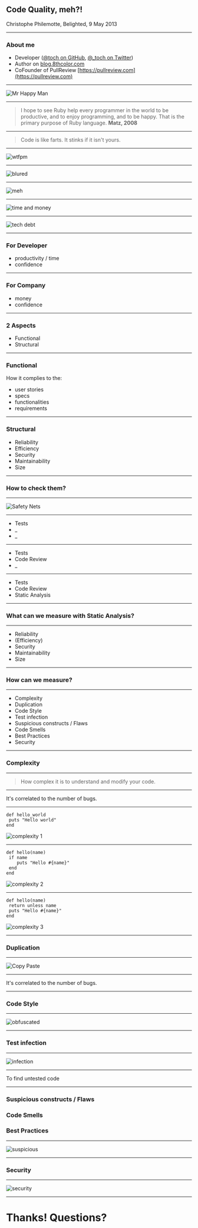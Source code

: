 ## Code Quality, meh?!

Christophe Philemotte, Belighted, 9 May 2013

---

### About me

* Developer ([@toch on GitHub](https://github.com/toch), [@_toch on Twitter](https://twitter.com/_toch))
* Author on [blog.8thcolor.com](http://blog.8thcolor.com)
* CoFounder of PullReview [https://pullreview.com](https://pullreview.com)

---

![Mr Happy Man](images/Mr-Happy-Man.png)

---

> I hope to see Ruby help every programmer in the world to be productive, and to
> enjoy programming, and to be happy. That is the primary purpose of Ruby
> language.
> **Matz, 2008**

---

> Code is like farts. It stinks if it isn't yours.

---

![wtfpm](images/wtfm.jpg)

---

![blured](images/BlurredText.jpg)

---

![meh](images/meh.jpg)

---

![time and money](images/time-money.jpg)

---

![tech debt](images/techdebt.png)

---

### For Developer

* productivity / time
* confidence

---

### For Company

* money
* confidence

---

### 2 Aspects

* Functional
* Structural

---

### Functional

How it complies to the:

* user stories
* specs
* functionalities
* requirements

---

### Structural

* Reliability
* Efficiency
* Security
* Maintainability
* Size

---

### How to check them?

---

![Safety Nets](images/safety-net.jpg)

---

* Tests
* _
* _

---

* Tests
* Code Review
* _

---

* Tests
* Code Review
* Static Analysis

---

### What can we measure with Static Analysis?

---

* Reliability
* (Efficiency)
* Security
* Maintainability
* Size

---

### How can we measure?

---

* Complexity
* Duplication
* Code Style
* Test infection
* Suspicious constructs / Flaws
* Code Smells
* Best Practices
* Security

---

### Complexity

---

>  How complex it is to understand and modify your code.

---

It's correlated to the number of bugs.

---

```
def hello_world
 puts "Hello world"
end
```

![complexity 1](images/complexity1.png)

---

```
def hello(name)
 if name
    puts "Hello #{name}"
 end
end
```

![complexity 2](images/complexity2.png)

---

```
def hello(name)
 return unless name
 puts "Hello #{name}"
end
```

![complexity 3](images/complexity3.png)

---

### Duplication

---

![Copy Paste](images/copypaste.jpg)

---

It's correlated to the number of bugs.

---

### Code Style

---

![obfuscated](images/obfuscated.gif)

---

### Test infection

---

![infection](images/infection.jpg)

---

To find untested code

---

### Suspicious constructs / Flaws

### Code Smells

### Best Practices

---

![suspicious](images/suspicious.jpg)


---

### Security

---

![security](images/security-vulnerability.jpg)

---

# Thanks! Questions?
